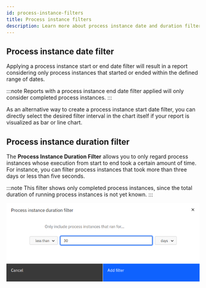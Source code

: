 ```yaml
---
id: process-instance-filters
title: Process instance filters
description: Learn more about process instance date and duration filters.
---
```


## Process instance date filter

Applying a process instance start or end date filter will result in a report considering only process instances that started or ended within the defined range of dates.

:::note
Reports with a process instance end date filter applied will only consider completed process instances.
:::

As an alternative way to create a process instance start date filter, you can directly select the desired filter interval in the chart itself if your report is visualized as bar or line chart.

## Process instance duration filter

The **Process Instance Duration Filter** allows you to only regard process instances whose execution from start to end took a certain amount of time. For instance, you can filter process instances that took more than three days or less than five seconds.

:::note
This filter shows only completed process instances, since the total duration of running process instances is not yet known.
:::

![Process instance duration filter in Camunda Optimize](./img/duration-filter.png)
